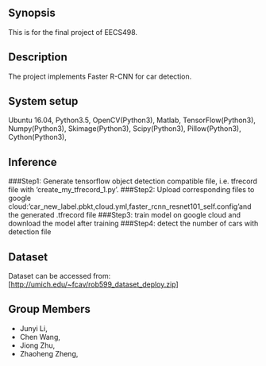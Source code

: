 ## Synopsis

This  is for the final project of EECS498.

## Description

The project implements Faster R-CNN for car detection.


## System setup

Ubuntu 16.04, Python3.5, OpenCV(Python3), Matlab, TensorFlow(Python3),
Numpy(Python3), Skimage(Python3), Scipy(Python3), Pillow(Python3), Cython(Python3),

## Inference
###Step1:
Generate tensorflow object detection compatible file, i.e. tfrecord file with ‘create_my_tfrecord_1.py’.
###Step2:
Upload corresponding files to google cloud:’car_new_label.pbkt,cloud.yml,faster_rcnn_resnet101_self.config’and the generated .tfrecord file
###Step3:
train model on google cloud and download the model after training
###Step4:
detect the number of cars with detection file

## Dataset

 Dataset can be accessed from: [http://umich.edu/~fcav/rob599_dataset_deploy.zip]

## Group Members

* Junyi Li,
* Chen Wang,
* Jiong Zhu,
* Zhaoheng Zheng,
